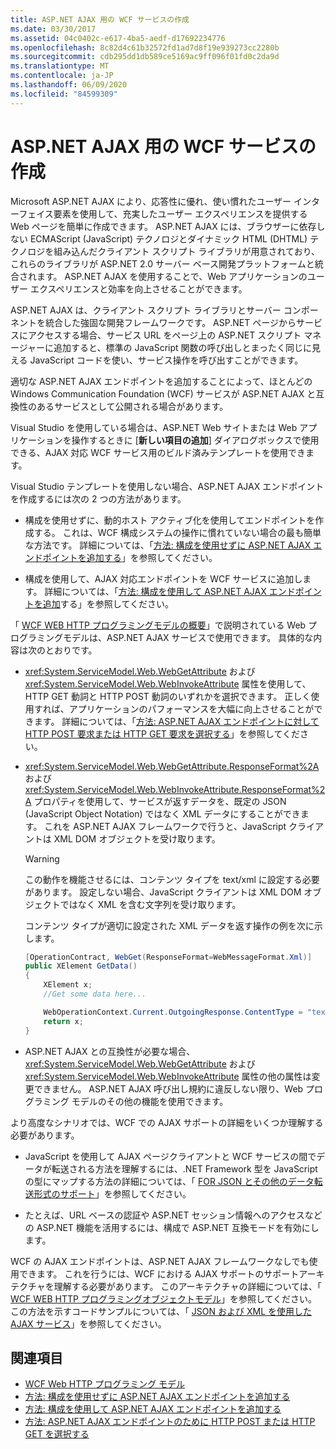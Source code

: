 ```yaml
---
title: ASP.NET AJAX 用の WCF サービスの作成
ms.date: 03/30/2017
ms.assetid: 04c0402c-e617-4ba5-aedf-d17692234776
ms.openlocfilehash: 8c82d4c61b32572fd1ad7d8f19e939273cc2280b
ms.sourcegitcommit: cdb295dd1db589ce5169ac9ff096f01fd0c2da9d
ms.translationtype: MT
ms.contentlocale: ja-JP
ms.lasthandoff: 06/09/2020
ms.locfileid: "84599309"
---
```

# <a name="creating-wcf-services-for-aspnet-ajax"></a>ASP.NET AJAX 用の WCF サービスの作成

Microsoft ASP.NET AJAX により、応答性に優れ、使い慣れたユーザー インターフェイス要素を使用して、充実したユーザー エクスペリエンスを提供する Web ページを簡単に作成できます。 ASP.NET AJAX には、ブラウザーに依存しない ECMAScript (JavaScript) テクノロジとダイナミック HTML (DHTML) テクノロジを組み込んだクライアント スクリプト ライブラリが用意されており、これらのライブラリが ASP.NET 2.0 サーバー ベース開発プラットフォームと統合されます。 ASP.NET AJAX を使用することで、Web アプリケーションのユーザー エクスペリエンスと効率を向上させることができます。

ASP.NET AJAX は、クライアント スクリプト ライブラリとサーバー コンポーネントを統合した強固な開発フレームワークです。 ASP.NET ページからサービスにアクセスする場合、サービス URL をページ上の ASP.NET スクリプト マネージャーに追加すると、標準の JavaScript 関数の呼び出しとまったく同じに見える JavaScript コードを使い、サービス操作を呼び出すことができます。

適切な ASP.NET AJAX エンドポイントを追加することによって、ほとんどの Windows Communication Foundation (WCF) サービスが ASP.NET AJAX と互換性のあるサービスとして公開される場合があります。

Visual Studio を使用している場合は、ASP.NET Web サイトまたは Web アプリケーションを操作するときに [**新しい項目の追加**] ダイアログボックスで使用できる、AJAX 対応 WCF サービス用のビルド済みテンプレートを使用できます。

Visual Studio テンプレートを使用しない場合、ASP.NET AJAX エンドポイントを作成するには次の 2 つの方法があります。

- 構成を使用せずに、動的ホスト アクティブ化を使用してエンドポイントを作成する。 これは、WCF 構成システムの操作に慣れていない場合の最も簡単な方法です。 詳細については、「[方法: 構成を使用せずに ASP.NET AJAX エンドポイントを追加する](how-to-add-an-aspnet-ajax-endpoint-without-using-configuration.md)」を参照してください。

- 構成を使用して、AJAX 対応エンドポイントを WCF サービスに追加します。 詳細については、「[方法: 構成を使用して ASP.NET AJAX エンドポイントを追加](how-to-use-configuration-to-add-an-aspnet-ajax-endpoint.md)する」を参照してください。

「 [WCF WEB HTTP プログラミングモデルの概要](wcf-web-http-programming-model-overview.md)」で説明されている Web プログラミングモデルは、ASP.NET AJAX サービスで使用できます。 具体的な内容は次のとおりです。

- <xref:System.ServiceModel.Web.WebGetAttribute> および <xref:System.ServiceModel.Web.WebInvokeAttribute> 属性を使用して、HTTP GET 動詞と HTTP POST 動詞のいずれかを選択できます。 正しく使用すれば、アプリケーションのパフォーマンスを大幅に向上させることができます。 詳細については、「[方法: ASP.NET AJAX エンドポイントに対して HTTP POST 要求または HTTP GET 要求を選択する](http-post-and-http-get-requests-for-aspnet-ajax-endpoints.md)」を参照してください。

- <xref:System.ServiceModel.Web.WebGetAttribute.ResponseFormat%2A> および <xref:System.ServiceModel.Web.WebInvokeAttribute.ResponseFormat%2A> プロパティを使用して、サービスが返すデータを、既定の JSON (JavaScript Object Notation) ではなく XML データにすることができます。 これを ASP.NET AJAX フレームワークで行うと、JavaScript クライアントは XML DOM オブジェクトを受け取ります。

  > [!WARNING]
  > この動作を機能させるには、コンテンツ タイプを text/xml に設定する必要があります。 設定しない場合、JavaScript クライアントは XML DOM オブジェクトではなく XML を含む文字列を受け取ります。

    コンテンツ タイプが適切に設定された XML データを返す操作の例を次に示します。

  ```csharp
  [OperationContract, WebGet(ResponseFormat=WebMessageFormat.Xml)]
  public XElement GetData()
  {
      XElement x;
      //Get some data here...

      WebOperationContext.Current.OutgoingResponse.ContentType = "text/xml";
      return x;
  }
  ```

- ASP.NET AJAX との互換性が必要な場合、<xref:System.ServiceModel.Web.WebGetAttribute> および <xref:System.ServiceModel.Web.WebInvokeAttribute> 属性の他の属性は変更できません。 ASP.NET AJAX 呼び出し規約に違反しない限り、Web プログラミング モデルのその他の機能を使用できます。

 より高度なシナリオでは、WCF での AJAX サポートの詳細をいくつか理解する必要があります。

- JavaScript を使用して AJAX ページクライアントと WCF サービスの間でデータが転送される方法を理解するには、.NET Framework 型を JavaScript の型にマップする方法の詳細については、「 [FOR JSON とその他のデータ転送形式のサポート](support-for-json-and-other-data-transfer-formats.md)」を参照してください。

- たとえば、URL ベースの認証や ASP.NET セッション情報へのアクセスなどの ASP.NET 機能を活用するには、構成で ASP.NET 互換モードを有効にします。

WCF の AJAX エンドポイントは、ASP.NET AJAX フレームワークなしでも使用できます。 これを行うには、WCF における AJAX サポートのサポートアーキテクチャを理解する必要があります。 このアーキテクチャの詳細については、「 [WCF WEB HTTP プログラミングオブジェクトモデル](wcf-web-http-programming-object-model.md)」を参照してください。 この方法を示すコードサンプルについては、「 [JSON および XML を使用した AJAX サービス](../samples/ajax-service-with-json-and-xml-sample.md)」を参照してください。

## <a name="see-also"></a>関連項目

- [WCF Web HTTP プログラミング モデル](wcf-web-http-programming-model.md)
- [方法: 構成を使用せずに ASP.NET AJAX エンドポイントを追加する](how-to-add-an-aspnet-ajax-endpoint-without-using-configuration.md)
- [方法: 構成を使用して ASP.NET AJAX エンドポイントを追加する](how-to-use-configuration-to-add-an-aspnet-ajax-endpoint.md)
- [方法: ASP.NET AJAX エンドポイントのために HTTP POST または HTTP GET を選択する](http-post-and-http-get-requests-for-aspnet-ajax-endpoints.md)
